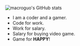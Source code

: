 <!--
**macroguo-ghy/macroguo-ghy** is a ✨ _special_ ✨ repository because its `README.md` (this file) appears on your GitHub profile.

Here are some ideas to get you started:

- 🔭 I’m currently working on ...
- 🌱 I’m currently learning ...
- 👯 I’m looking to collaborate on ...
- 🤔 I’m looking for help with ...
- 💬 Ask me about ...
- 📫 How to reach me: ...
- 😄 Pronouns: ...
- ⚡ Fun fact: ...
-->

![macroguo's GitHub stats](https://github-readme-stats.vercel.app/api?username=macroguo-ghy&hide=stars)


- I am a coder and a gamer.
- Code for work.
- Work for salary.
- Salary for buying video game.
- Game for **HAPPY**!
